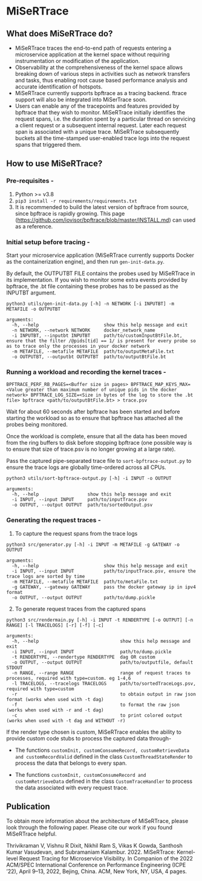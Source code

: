 # MiSeRTrace

## What does MiSeRTrace do?

- MiSeRTrace traces the end-to-end path of requests entering a microservice application at the kernel space without requiring instrumentation or modification of the application. 
- Observability at the comprehensiveness of the kernel space allows breaking down of various steps in activities such as network transfers and tasks, thus enabling root cause based performance analysis and accurate identification of hotspots. 
- MiSeRTrace currently supports bpftrace as a tracing backend. ftrace support will also be integrated into MiSerTrace soon.
- Users can enable any of the tracepoints and features provided by bpftrace that they wish to monitor. MiSeRTrace initially identifies the request spans, i.e. the duration spent by a particular thread on servicing a client request or a subsequent internal request. Later each request span is associated with a unique trace. MiSeRTrace subsequently buckets all the time-stamped user-enabled trace logs into the request spans that triggered them.

## How to use MiSeRTrace?

### Pre-requisites -

1) Python >= v3.8
2) `pip3 install -r requirements/requirements.txt`
3) It is recommended to build the latest version of bpftrace from source, since bpftrace is rapidly growing. This page (https://github.com/iovisor/bpftrace/blob/master/INSTALL.md) can used as a reference.

### Initial setup before tracing -

Start your microservice application (MiSeRTrace currently supports Docker as the containerization engine), and then run `gen-init-data.py`.

By default, the OUTPUTBT FILE contains the probes used by MiSeRTrace in its implementation. If you wish to monitor some extra events provided by bpftrace, the .bt file containing these probes has to be passed as the INPUTBT argument.

```
python3 utils/gen-init-data.py [-h] -n NETWORK [-i INPUTBT] -m METAFILE -o OUTPUTBT

arguments:
  -h, --help                        show this help message and exit
  -n NETWORK, --network NETWORK     docker_network_name
  -i INPUTBT, --inputbt INPUTBT     path/to/customInputBtFile.bt, ensure that the filter /@pids[tid] == 1/ is present for every probe so as to trace only the processes in your docker network
  -m METAFILE, --metafile METAFILE  path/to/outputMetaFile.txt
  -o OUTPUTBT, --outputbt OUTPUTBT  path/to/outputBtFile.bt
```

### Running a workload and recording the kernel traces -

```
BPFTRACE_PERF_RB_PAGES=<Buffer size in pages> BPFTRACE_MAP_KEYS_MAX=<Value greater than maximum number of unique pids in the docker network> BPFTRACE_LOG_SIZE=<Size in bytes of the log to store the .bt file> bpftrace <path/to/outputBtFile.bt> > trace.psv
```

Wait for about 60 seconds after bpftrace has been started and before starting the workload so as to ensure that bpftrace has attached all the probes being monitored.

Once the workload is complete, ensure that all the data has been moved from the ring buffers to disk before stopping bpftrace (one possible way is to ensure that size of trace.psv is no longer growing at a large rate).

Pass the captured pipe-separated trace file to `sort-bpftrace-output.py` to ensure the trace logs are globally time-ordered across all CPUs.

```
python3 utils/sort-bpftrace-output.py [-h] -i INPUT -o OUTPUT

arguments:
  -h, --help                  show this help message and exit
  -i INPUT, --input INPUT     path/to/inputTrace.psv
  -o OUTPUT, --output OUTPUT  path/to/sortedOutput.psv

```

### Generating the request traces -

1) To capture the request spans from the trace logs

```
python3 src/generator.py [-h] -i INPUT -m METAFILE -g GATEWAY -o OUTPUT

arguments:
  -h, --help                        show this help message and exit
  -i INPUT, --input INPUT           path/to/inputTrace.psv, ensure the trace logs are sorted by time
  -m METAFILE, --metafile METAFILE  path/to/metaFile.txt
  -g GATEWAY, --gateway GATEWAY     pass the docker gateway ip in ipv4 format
  -o OUTPUT, --output OUTPUT        path/to/dump.pickle
```

2) To generate request traces from the captured spans

```
python3 src/rendermain.py [-h] -i INPUT -t RENDERTYPE [-o OUTPUT] [-n RANGE] [-l TRACELOGS] [-r] [-f] [-c]

arguments:
  -h, --help                              show this help message and exit
  -i INPUT, --input INPUT                 path/to/dump.pickle
  -t RENDERTYPE, --rendertype RENDERTYPE  dag OR custom
  -o OUTPUT, --output OUTPUT              path/to/outputfile, default STDOUT
  -n RANGE, --range RANGE                 range of request traces to processes, required with type=custom. eg 1-4,6
  -l TRACELOGS, --tracelogs TRACELOGS     path/to/sortedTraceLogs.psv, required with type=custom
  -r                                      to obtain output in raw json format (works when used with -t dag)
  -f                                      to format the raw json (works when used with -r and -t dag)
  -c                                      to print colored output (works when used with -t dag and WITHOUT -r)
```

If the render type chosen is custom, MiSeRTrace enables the ability to provide custom code stubs to process the captured data through-

- The functions `customInit, customConsumeRecord, customRetrieveData and customRecordValid` defined in the class `CustomThreadStateRender` to process the data that belongs to every span.

- The functions `customInit, customConsumeRecord and customRetrieveData` defined in the class `CustomTraceHandler` to process the data associated with every request trace.

## Publication

To obtain more information about the architecture of MiSeRTrace, please look through the following paper. Please cite our work if you found MiSeRTrace helpful.

Thrivikraman V, Vishnu R Dixit, Nikhil Ram S, Vikas K Gowda, Santhosh Kumar Vasudevan, and Subramaniam Kalambur. 2022. MiSeRTrace: Kernel-level Request Tracing for Microservice Visibility. In Companion of the 2022 ACM/SPEC International Conference on Performance Engineering (ICPE ’22), April 9–13, 2022, Bejing, China. ACM, New York, NY, USA, 4 pages.

<!-- - Record idle-always-running PIDS of the application
- Record IPs of the running containers
- The resulting file should be in the format should be in the format : `PID Container_Name Container_IP Container_Hash` separated by whitespace

- `trace-cmd record -e sched_switch -e sched_process_exit -e sched_process_fork -e sys_enter_sendto -e sys_exit_sendto -e inet_sock_set_state -e tcp_probe -e sys_enter_recvfrom -e sys_exit_recvfrom -e tcp_rcv_space_adjust -e sys_enter_sendmsg -e sys_exit_sendmsg -e sys_enter_write -e sys_exit_write -e sys_enter_read -e sys_exit_read -e sys_enter_recvmsg -e sys_exit_recvmsg -O norecord-cmd -O norecord-tgid -O event-fork -O function-fork $(get-all-pids socialnetwork_default | awk '{print
f "-P "$1" "}') -C global -c`
- Wait for the alert "Press Ctrl C to stop recording"
- Run the application workload in parallel
- Halt the trace record (with Ctrl C)

```shell
trace-cmd report -R -i <path to trace.dat> | grep -vEi "^cpu" | sed -E 's/,\s*/,/g' > report.txt
``` -->
